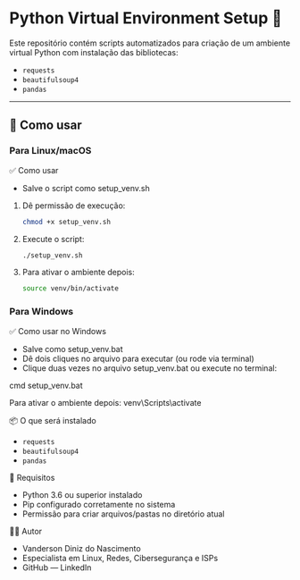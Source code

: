 # Python Virtual Environment Setup 🐍
Este repositório contém scripts automatizados para criação de um ambiente virtual Python com instalação das bibliotecas:

- `requests`
- `beautifulsoup4`
- `pandas`

---

## 🚀 Como usar

### Para Linux/macOS
✅ Como usar
- Salve o script como setup_venv.sh
1. Dê permissão de execução:
   ```bash
   chmod +x setup_venv.sh
2. Execute o script:
     ```bash
   ./setup_venv.sh
3. Para ativar o ambiente depois:
    ```bash
    source venv/bin/activate

### Para Windows
✅ Como usar no Windows
- Salve como setup_venv.bat
- Dê dois cliques no arquivo para executar (ou rode via terminal)
- Clique duas vezes no arquivo setup_venv.bat ou execute no terminal:

cmd
setup_venv.bat

Para ativar o ambiente depois:
venv\Scripts\activate

📦 O que será instalado
- `requests`
- `beautifulsoup4`
- `pandas`


🧪 Requisitos
- Python 3.6 ou superior instalado
- Pip configurado corretamente no sistema
- Permissão para criar arquivos/pastas no diretório atual

🧑‍💻 Autor
- Vanderson Diniz do Nascimento
- Especialista em Linux, Redes, Cibersegurança e ISPs
- GitHub — LinkedIn
